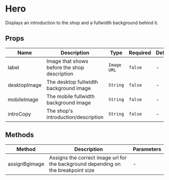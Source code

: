 # Hero

Displays an introduction to the shop and a fullwidth background behind it.

## Props

<!-- @vuese:Hero:props:start -->
|Name|Description|Type|Required|Default|
|---|---|---|---|---|
|label|Image that shows before the shop description|`Image URL`|`false`|-|
|desktopImage|The desktop fullwidth background image|`String`|`false`|-|
|mobileImage|The mobile fullwidth background image|`String`|`false`|-|
|introCopy|The shop's introduction/description|`String`|`false`|-|

<!-- @vuese:Hero:props:end -->


## Methods

<!-- @vuese:Hero:methods:start -->
|Method|Description|Parameters|
|---|---|---|
|assignBgImage|Assigns the correct image url for the background depending on the breakpoint size|-|

<!-- @vuese:Hero:methods:end -->



